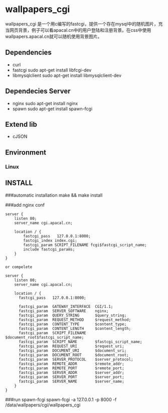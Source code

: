 wallpapers_cgi
==========
wallpapers_cgi 是一个用c编写的fastcgi，提供一个存在mysql中的随机图片，充当网页背景，例子可以看apacal.cn中的用户登陆和注册背景。在css中使用wallpapers.apacal.cn就可以随机使用背景图片。


## Dependencies

* curl
* fastcgi sudo apt-get install libfcgi-dev
* libmysqlclient sudo apt-get install libmysqlclient-dev

## Dependecies Server

* nginx sudo apt-get install nginx
* spawn sudo apt-get install spawn-fcgi
## Extend lib
* cJSON

## Environment

### Linux


INSTALL
-------

###automatic installation
    make && make install

###add nginx conf
    
    server {
        listen 80;
        server_name cgi.apacal.cn;

        location / {
            fastcgi_pass   127.0.0.1:8000;
            fastcgi_index index.cgi;
            fastcgi_param SCRIPT_FILENAME fcgi$fastcgi_script_name;
            include fastcgi_params;
        }
    }

    or compelete

    server {
        listen 80;
        server_name cgi.apacal.cn;

        location / {
          fastcgi_pass   127.0.0.1:8000;

          fastcgi_param  GATEWAY_INTERFACE  CGI/1.1;
          fastcgi_param  SERVER_SOFTWARE    nginx;
          fastcgi_param  QUERY_STRING       $query_string;
          fastcgi_param  REQUEST_METHOD     $request_method;
          fastcgi_param  CONTENT_TYPE       $content_type;
          fastcgi_param  CONTENT_LENGTH     $content_length;
          fastcgi_param  SCRIPT_FILENAME    $document_root$fastcgi_script_name;
          fastcgi_param  SCRIPT_NAME        $fastcgi_script_name;
          fastcgi_param  REQUEST_URI        $request_uri;
          fastcgi_param  DOCUMENT_URI       $document_uri;
          fastcgi_param  DOCUMENT_ROOT      $document_root;
          fastcgi_param  SERVER_PROTOCOL    $server_protocol;
          fastcgi_param  REMOTE_ADDR        $remote_addr;
          fastcgi_param  REMOTE_PORT        $remote_port;
          fastcgi_param  SERVER_ADDR        $server_addr;
          fastcgi_param  SERVER_PORT        $server_port;
          fastcgi_param  SERVER_NAME        $server_name;
        }
    }



###run spawn-fcgi
    spawn-fcgi -a 127.0.0.1 -p 8000 -f /data/wallpapers/cgi/wallpapers_cgi
